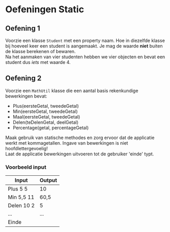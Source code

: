 # Oefeningen Static

## Oefening 1

Voorzie een klasse `Student` met een property naam. Hoe in diezelfde klasse bij hoeveel keer een student is aangemaakt. Je mag de waarde **niet** buiten de klasse berekenen of bewaren.\
Na het aanmaken van vier studenten hebben we vier objecten en bevat een student dus *iets* met waarde 4.

## Oefening 2

Voorzie een `MathUtil` klasse die een aantal basis rekenkundige bewerkingen bevat:
* Plus(eersteGetal, tweedeGetal)
* Min(eersteGetal, tweedeGetal)
* Maal(eersteGetal, tweedeGetal)
* Delen(teDelenGetal, deelGetal)
* Percentage(getal, percentageGetal)

Maak gebruik van statische methodes en zorg ervoor dat de applicatie werkt met kommagetallen. Ingave van bewerkingen is niet hoofdlettergevoelig!\
Laat de applicatie bewerkingen uitvoeren tot de gebruiker 'einde' typt.

### Voorbeeld input

| Input      | Output |
| ---------- | ------ |
| Plus 5 5   | 10     |
| Min 5,5 11 | 60,5   |
| Delen 10 2 | 5      |
| ...        | ...    |
| Einde      |        |
